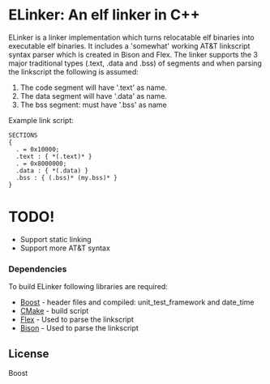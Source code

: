 # ELinker: An elf linker in C++

ELinker is a linker implementation which turns relocatable elf binaries into executable elf binaries.
It includes a 'somewhat' working AT&T linkscript syntax parser which is created in Bison and Flex. The linker supports the 3 major traditional types (.text, .data and .bss) of segments and when parsing the linkscript the following is assumed:
 1. The code segment will have '.text' as name.
 2. The data segment will have '.data' as name.
 3. The bss segment: must have '.bss' as name

Example link script:
```
SECTIONS
{
  . = 0x10000;
  .text : { *(.text)* }
  . = 0x8000000;
  .data : { *(.data) }
  .bss : { (.bss)* (my.bss)* }
}
```

# TODO!
  - Support static linking
  - Support more AT&T syntax

### Dependencies

To build ELinker following libraries are required:

* [Boost] - header files and compiled: unit_test_framework and date_time 
* [CMake] - build script
* [Flex] - Used to parse the linkscript
* [Bison] - Used to parse the linkscript

License
----

Boost


   [Boost]: <http://www.boost.org>
   [CMake]: <https://cmake.org/>
   [Bison]: <https://www.gnu.org/software/bison/>
   [Flex]: <https://www.gnu.org/software/flex/>
